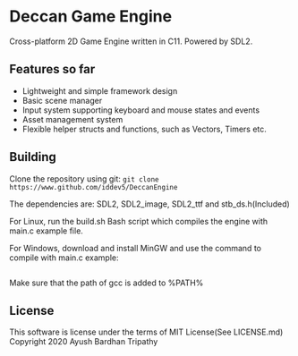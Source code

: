 # Deccan Game Engine
Cross-platform 2D Game Engine written in C11. Powered by SDL2.

## Features so far
- Lightweight and simple framework design
- Basic scene manager
- Input system supporting keyboard and mouse states and events
- Asset management system
- Flexible helper structs and functions, such as Vectors, Timers etc.

## Building
Clone the repository using git:
```git clone https://www.github.com/iddev5/DeccanEngine```

The dependencies are: SDL2, SDL2_image, SDL2_ttf and stb_ds.h(Included)

For Linux, run the build.sh Bash script which compiles the engine with main.c example file.

For Windows, download and install MinGW and use the command to compile with main.c example:
```gcc -g -o bin/test /main.c /src/core/input.c /src/core/asset.c /src/core/core.c /src/renderer/renderer.c /src/utils/timer.c -I/usr/include/SDL2 -D_REENTRANT -lSDL2_ttf -lSDL2_image -lSDL2 -lgdi32 -winmm
```
Make sure that the path of gcc is added to %PATH%

## License
This software is license under the terms of MIT License(See LICENSE.md)
Copyright 2020 Ayush Bardhan Tripathy